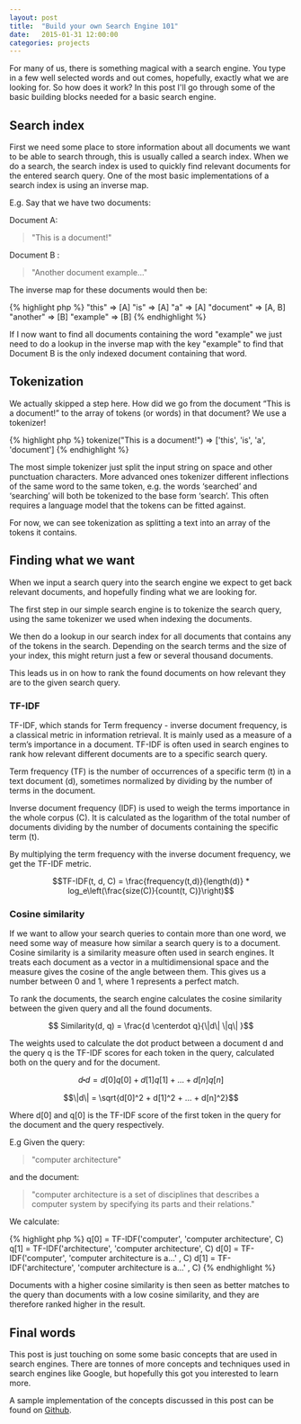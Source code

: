 ```yaml
---
layout: post
title:  "Build your own Search Engine 101"
date:   2015-01-31 12:00:00
categories: projects
---
```


For many of us, there is something magical with a search engine. You type in a few well selected words and out comes, hopefully, exactly what we are looking for. So how does it work? In this post I'll go through some of the basic building blocks needed for a basic search engine.


## Search index

First we need some place to store information about all documents we want to be able to search through, this is usually called a search index. When we do a search, the search index is used to quickly find relevant documents for the entered search query. One of the most basic implementations of a search index is using an inverse map.

E.g. Say that we have two documents:

Document A:

> "This is a document!"

Document B :

> "Another document example..."

The inverse map for these documents would then be:

{% highlight php %}
"this" => [A]
"is" => [A]
"a" => [A]
"document" => [A, B]
"another" => [B]
"example" => [B]
{% endhighlight %}

If I now want to find all documents containing the word "example" we just need to do a lookup in the inverse map with the key "example" to find that Document B is the only indexed document containing that word.

## Tokenization

We actually skipped a step here. How did we go from the document “This is a document!” to the array of tokens (or words) in that document? We use a tokenizer!

{% highlight php %}
tokenize("This is a document!") => ['this', 'is', 'a', 'document']
{% endhighlight %}

The most simple tokenizer just split the input string on space and other punctuation characters. More advanced ones tokenizer different inflections of the same word to the same token, e.g. the words ‘searched’ and ‘searching’ will both be tokenized to the base form ‘search’. This often requires a language model that the tokens can be fitted against.

For now, we can see tokenization as splitting a text into an array of the tokens it contains.

## Finding what we want

When we input a search query into the search engine we expect to get back relevant documents, and hopefully finding what we are looking for.

The first step in our simple search engine is to tokenize the search query, using the same tokenizer we used when indexing the documents.

We then do a lookup in our search index for all documents that contains any of the tokens in the search. Depending on the search terms and the size of your index, this might return just a few or several thousand documents.

This leads us in on how to rank the found documents on how relevant they are to the given search query.

### TF-IDF

TF-IDF, which stands for Term frequency - inverse document frequency, is a classical metric in information retrieval. It is mainly used as a measure of a term’s importance in a document. TF-IDF is often used in search engines to rank how relevant different documents are to a specific search query.

Term frequency (TF) is the number of occurrences of a specific term (t) in a text document (d), sometimes normalized by dividing by the number of terms in the document.

Inverse document frequency (IDF) is used to weigh the terms importance in the whole corpus (C). It is calculated as the logarithm of the total number of documents dividing by the number of documents containing the specific term (t).

By multiplying the term frequency with the inverse document frequency, we get the TF-IDF metric.

$$TF-IDF(t, d, C) = \frac{frequency(t,d)}{length(d)} * log_e\left(\frac{size(C)}{count(t, C)}\right)$$

### Cosine similarity

If we want to allow your search queries to contain more than one word, we need some way of measure how similar a search query is to a document. Cosine similarity is a similarity measure often used in search engines. It treats each document as a vector in a multidimensional space and the measure gives the cosine of the angle between them. This gives us a number between 0 and 1, where 1 represents a perfect match.

To rank the documents, the search engine calculates the cosine similarity between the given query and all the found documents.

$$ Similarity(d, q) = \frac{d \centerdot q}{\|d\| \|q\| }$$

The weights used to calculate the dot product between a document d and the query q is the TF-IDF scores for each token in the query, calculated both on the query and for the document.

$$d \centerdot d = d[0] q[0] + d[1] q[1] + ... + d[n] q[n]$$

$$\|d\| = \sqrt{d[0]^2 + d[1]^2 + ... + d[n]^2}$$

Where d[0] and q[0] is the TF-IDF score of the first token in the query for the document and the query respectively.

E.g Given the query:

 >"computer architecture"

 and the document:

 > "computer architecture is a set of disciplines that describes a computer system by specifying its parts and their relations."

We calculate:

{% highlight php %}
q[0] = TF-IDF('computer', 'computer architecture', C)
q[1] = TF-IDF('architecture', 'computer architecture', C)
d[0] = TF-IDF('computer', 'computer architecture is a...' , C)
d[1] = TF-IDF('architecture', 'computer architecture is a...' , C)
{% endhighlight %}

Documents with a higher cosine similarity is then seen as better matches to the query than documents with a low cosine similarity, and they are therefore ranked higher in the result.

## Final words

This post is just touching on some some basic concepts that are used in search engines. There are tonnes of more concepts and techniques used in search engines like Google, but hopefully this got you interested to learn more.

A sample implementation of the concepts discussed in this post can be found on [Github](https://github.com/markusos/simple-search-php).
